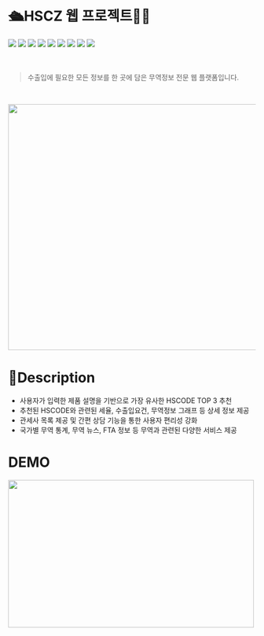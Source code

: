 # 🛳️HSCZ 웹 프로젝트👩‍💻
<div class="inline-images">
    <img src="https://img.shields.io/badge/Python-3776AB?style=for-the-badge&logo=Python&logoColor=white">
    <img src="https://img.shields.io/badge/Oracle-F80000?style=for-the-badge&logo=Python&logoColor=white">
    <img src="https://img.shields.io/badge/JavaScript-F7DF1E?style=for-the-badge&logo=Python&logoColor=black"> 
    <img src="https://img.shields.io/badge/HTML-E34F26?style=for-the-badge&logo=Python&logoColor=white">
    <img src="https://img.shields.io/badge/CSS-1572B6?style=for-the-badge&logo=Python&logoColor=white">
    <img src="https://img.shields.io/badge/jQuery-0769AD?style=for-the-badge&logo=Python&logoColor=white">
    <img src="https://img.shields.io/badge/Bootstrap-7952B3?style=for-the-badge&logo=Python&logoColor=white">
    <img src="https://img.shields.io/badge/Spring Boot-6DB33F?style=for-the-badge&logo=Python&logoColor=white">
    <img src="https://img.shields.io/badge/JAVA-7952B3?style=for-the-badge&logo=Python&logoColor=white">
</div>
<br>
<br>

> 수출입에 필요한 모든 정보를 한 곳에 담은 무역정보 전문 웹 플랫폼입니다.
<br>
<p>
  <img src="https://github.com/ghgrnrdud/WEB_PROJECT_HSCZ/assets/153475197/f8c8fbf1-cc60-490e-a388-fee822b5330e" width="800" height="500">
</p>

# 📖Description
- 사용자가 입력한 제품 설명을 기반으로 가장 유사한 HSCODE TOP 3 추천
- 추천된 HSCODE와 관련된 세율, 수출입요건, 무역정보 그래프 등 상세 정보 제공
- 관세사 목록 제공 및 간편 상담 기능을 통한 사용자 편리성 강화
- 국가별 무역 통계, 무역 뉴스, FTA 정보 등 무역과 관련된 다양한 서비스 제공

# DEMO
<p>
    <img src="https://github.com/ghgrnrdud/WEB_PROJECT_HSCZ/assets/153475197/892f4e25-301a-4a54-be71-249c23726ef6" width="500" height="300">

</p>



